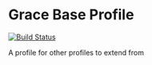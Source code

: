 # Grace Base Profile

[![Build Status](https://github.com/grace-profiles/base/workflows/Grace%20CI/badge.svg)](https://github.com/grace-profiles/base/actions)

A profile for other profiles to extend from
